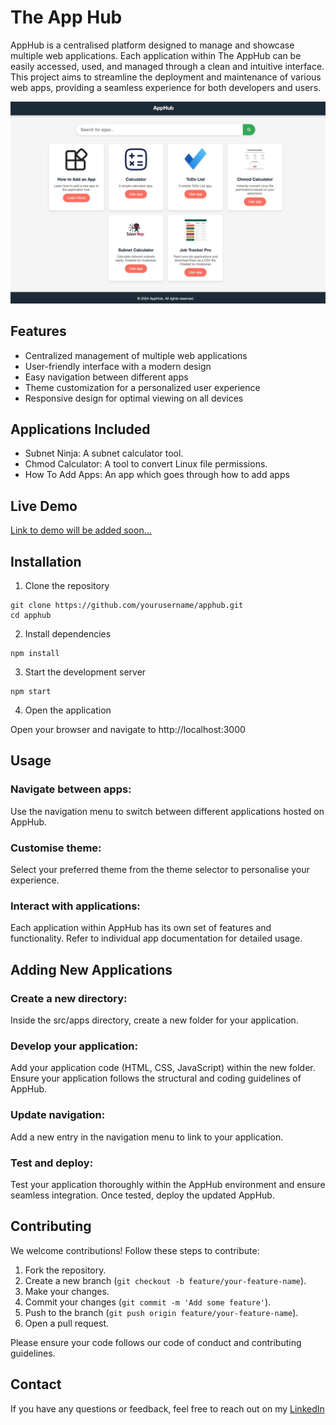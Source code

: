 # The App Hub

AppHub is a centralised platform designed to manage and showcase multiple web applications. Each application within The AppHub can be easily accessed, used, and managed through a clean and intuitive interface. This project aims to streamline the deployment and maintenance of various web apps, providing a seamless experience for both developers and users.

![AppHub Logo](./AppHub.jpeg)


## Features

- Centralized management of multiple web applications
- User-friendly interface with a modern design
- Easy navigation between different apps
- Theme customization for a personalized user experience
- Responsive design for optimal viewing on all devices

## Applications Included

- Subnet Ninja: A subnet calculator tool.
- Chmod Calculator: A tool to convert Linux file permissions.
- How To Add Apps: An app which goes through how to add apps

## Live Demo

[Link to demo will be added soon...]()

## Installation

1. Clone the repository

```
git clone https://github.com/yourusername/apphub.git
cd apphub
```

2. Install dependencies

```
npm install
```

3. Start the development server

```
npm start
```

4. Open the application

Open your browser and navigate to http://localhost:3000




## Usage 

### Navigate between apps:

Use the navigation menu to switch between different applications hosted on AppHub.

### Customise theme:

Select your preferred theme from the theme selector to personalise your experience.

### Interact with applications:

Each application within AppHub has its own set of features and functionality. Refer to individual app documentation for detailed usage.

## Adding New Applications

### Create a new directory:

Inside the src/apps directory, create a new folder for your application. 

### Develop your application:

Add your application code (HTML, CSS, JavaScript) within the new folder. Ensure your application follows the structural and coding guidelines of AppHub.

### Update navigation:

Add a new entry in the navigation menu to link to your application.

### Test and deploy:

Test your application thoroughly within the AppHub environment and ensure seamless integration. Once tested, deploy the updated AppHub.


## Contributing

We welcome contributions! Follow these steps to contribute:

1. Fork the repository.
2. Create a new branch (`git checkout -b feature/your-feature-name`).
3. Make your changes.
4. Commit your changes (`git commit -m 'Add some feature'`).
5. Push to the branch (`git push origin feature/your-feature-name`).
6. Open a pull request.

Please ensure your code follows our code of conduct and contributing guidelines.


## Contact

If you have any questions or feedback, feel free to reach out on my [LinkedIn](https://www.linkedin.com/in/a-abukar/)


